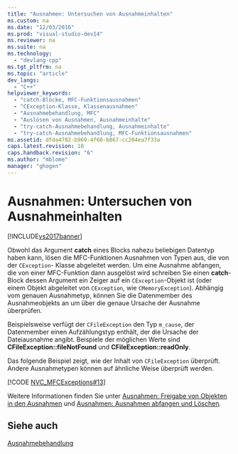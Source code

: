 ```yaml
---
title: "Ausnahmen: Untersuchen von Ausnahmeinhalten"
ms.custom: na
ms.date: "12/03/2016"
ms.prod: "visual-studio-dev14"
ms.reviewer: na
ms.suite: na
ms.technology: 
  - "devlang-cpp"
ms.tgt_pltfrm: na
ms.topic: "article"
dev_langs: 
  - "C++"
helpviewer_keywords: 
  - "catch-Blöcke, MFC-Funktionsausnahmen"
  - "CException-Klasse, Klassenausnahmen"
  - "Ausnahmebehandlung, MFC"
  - "Auslösen von Ausnahmen, Ausnahmeinhalte"
  - "try-catch-Ausnahmebehandlung, Ausnahmeinhalte"
  - "try-catch-Ausnahmebehandlung, MFC-Funktionsausnahmen"
ms.assetid: dfda4782-b969-4f60-b867-cc204ea7f33a
caps.latest.revision: 10
caps.handback.revision: "6"
ms.author: "mblome"
manager: "ghogen"
---
```

# Ausnahmen: Untersuchen von Ausnahmeinhalten
[!INCLUDE[vs2017banner](../assembler/inline/includes/vs2017banner.md)]

Obwohl das Argument **catch** eines Blocks nahezu beliebigen Datentyp haben kann, lösen die MFC\-Funktionen Ausnahmen von Typen aus, die von der `CException`\- Klasse abgeleitet werden.  Um eine Ausnahme abfangen, die von einer MFC\-Funktion dann ausgelöst wird schreiben Sie einen **catch**\-Block dessen Argument ein Zeiger auf ein `CException`\-Objekt ist \(oder einem Objekt abgeleitet von `CException`, wie `CMemoryException`\).  Abhängig vom genauen Ausnahmetyp, können Sie die Datenmember des Ausnahmeobjekts an um über die genaue Ursache der Ausnahme überprüfen.  
  
 Beispielsweise verfügt der `CFileException` den Typ `m_cause`, der Datenmember einen Aufzählungstyp enthält, der die Ursache der Dateiausnahme angibt.  Beispiele der möglichen Werte sind **CFileException::fileNotFound** und **CFileException::readOnly**.  
  
 Das folgende Beispiel zeigt, wie der Inhalt von `CFileException` überprüft.  Andere Ausnahmetypen können auf ähnliche Weise überprüft werden.  
  
 [!CODE [NVC_MFCExceptions#13](../CodeSnippet/VS_Snippets_Cpp/NVC_MFCExceptions#13)]  
  
 Weitere Informationen finden Sie unter [Ausnahmen: Freigabe von Objekten in den Ausnahmen](../mfc/exceptions-freeing-objects-in-exceptions.md) und [Ausnahmen: Ausnahmen abfangen und Löschen](../mfc/exceptions-catching-and-deleting-exceptions.md).  
  
## Siehe auch  
 [Ausnahmebehandlung](../mfc/exception-handling-in-mfc.md)
